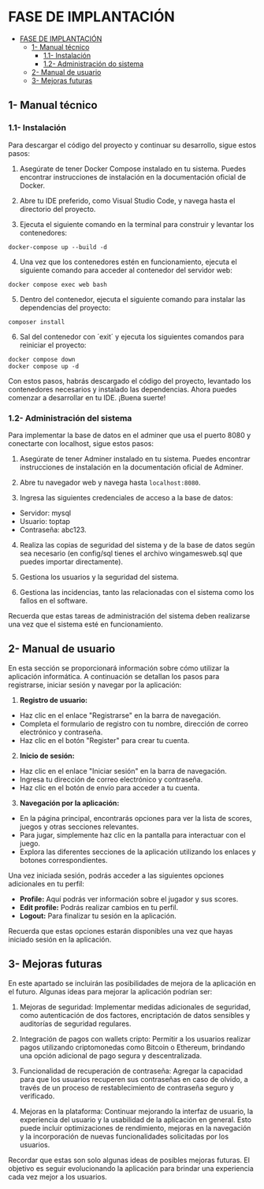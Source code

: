 # FASE DE IMPLANTACIÓN

- [FASE DE IMPLANTACIÓN](#fase-de-implantación)
  - [1- Manual técnico](#1--manual-técnico)
    - [1.1- Instalación](#11--instalación)
    - [1.2- Administración do sistema](#12--administración-del-sistema)
  - [2- Manual de usuario](#2--manual-de-usuario)
  - [3- Mejoras futuras](#3--mejoras-futuras)

## 1- Manual técnico

### 1.1- Instalación

Para descargar el código del proyecto y continuar su desarrollo, sigue estos pasos:

1. Asegúrate de tener Docker Compose instalado en tu sistema. Puedes encontrar instrucciones de instalación en la documentación oficial de Docker.

2. Abre tu IDE preferido, como Visual Studio Code, y navega hasta el directorio del proyecto.

3. Ejecuta el siguiente comando en la terminal para construir y levantar los contenedores:

  ```
  docker-compose up --build -d
  ```

4. Una vez que los contenedores estén en funcionamiento, ejecuta el siguiente comando para acceder al contenedor del servidor web:

  ```
  docker compose exec web bash
  ```

5. Dentro del contenedor, ejecuta el siguiente comando para instalar las dependencias del proyecto:

  ```
  composer install
  ```

6. Sal del contenedor con ´exit´ y ejecuta los siguientes comandos para reiniciar el proyecto:

  ```
  docker compose down
  docker compose up -d
  ```
Con estos pasos, habrás descargado el código del proyecto, levantado los contenedores necesarios y instalado las dependencias. Ahora puedes comenzar a desarrollar en tu IDE. ¡Buena suerte!

### 1.2- Administración del sistema

Para implementar la base de datos en el adminer que usa el puerto 8080 y conectarte con localhost, sigue estos pasos:

1. Asegúrate de tener Adminer instalado en tu sistema. Puedes encontrar instrucciones de instalación en la documentación oficial de Adminer.

2. Abre tu navegador web y navega hasta `localhost:8080`.

3. Ingresa las siguientes credenciales de acceso a la base de datos:

  - Servidor: mysql
  - Usuario: toptap
  - Contraseña: abc123.

4. Realiza las copias de seguridad del sistema y de la base de datos según sea necesario (en config/sql tienes el archivo wingamesweb.sql que puedes importar directamente).

5. Gestiona los usuarios y la seguridad del sistema.

6. Gestiona las incidencias, tanto las relacionadas con el sistema como los fallos en el software.

Recuerda que estas tareas de administración del sistema deben realizarse una vez que el sistema esté en funcionamiento.

## 2- Manual de usuario

En esta sección se proporcionará información sobre cómo utilizar la aplicación informática. A continuación se detallan los pasos para registrarse, iniciar sesión y navegar por la aplicación:

1. **Registro de usuario:**
  - Haz clic en el enlace "Registrarse" en la barra de navegación.
  - Completa el formulario de registro con tu nombre, dirección de correo electrónico y contraseña.
  - Haz clic en el botón "Register" para crear tu cuenta.

2. **Inicio de sesión:**
  - Haz clic en el enlace "Iniciar sesión" en la barra de navegación.
  - Ingresa tu dirección de correo electrónico y contraseña.
  - Haz clic en el botón de envío para acceder a tu cuenta.

3. **Navegación por la aplicación:**
  - En la página principal, encontrarás opciones para ver la lista de scores, juegos y otras secciones relevantes.
  - Para jugar, simplemente haz clic en la pantalla para interactuar con el juego.
  - Explora las diferentes secciones de la aplicación utilizando los enlaces y botones correspondientes.

Una vez iniciada sesión, podrás acceder a las siguientes opciones adicionales en tu perfil:

- **Profile:** Aquí podrás ver información sobre el jugador y sus scores.
- **Edit profile:** Podrás realizar cambios en tu perfil.
- **Logout:** Para finalizar tu sesión en la aplicación.

Recuerda que estas opciones estarán disponibles una vez que hayas iniciado sesión en la aplicación.


## 3- Mejoras futuras

En este apartado se incluirán las posibilidades de mejora de la aplicación en el futuro. Algunas ideas para mejorar la aplicación podrían ser:

1. Mejoras de seguridad: Implementar medidas adicionales de seguridad, como autenticación de dos factores, encriptación de datos sensibles y auditorías de seguridad regulares.

2. Integración de pagos con wallets cripto: Permitir a los usuarios realizar pagos utilizando criptomonedas como Bitcoin o Ethereum, brindando una opción adicional de pago segura y descentralizada.

3. Funcionalidad de recuperación de contraseña: Agregar la capacidad para que los usuarios recuperen sus contraseñas en caso de olvido, a través de un proceso de restablecimiento de contraseña seguro y verificado.

4. Mejoras en la plataforma: Continuar mejorando la interfaz de usuario, la experiencia del usuario y la usabilidad de la aplicación en general. Esto puede incluir optimizaciones de rendimiento, mejoras en la navegación y la incorporación de nuevas funcionalidades solicitadas por los usuarios.

Recordar que estas son solo algunas ideas de posibles mejoras futuras. El objetivo es seguir evolucionando la aplicación para brindar una experiencia cada vez mejor a los usuarios.
